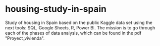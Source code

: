 # housing-study-in-spain
Study of housing in Spain based on the public Kaggle data set using the next tools: SQL, Google Sheets, R, Power BI.
The mission is to go through each of the phases of data analysis, which can be found in the pdf "Proyect_vivienda".

